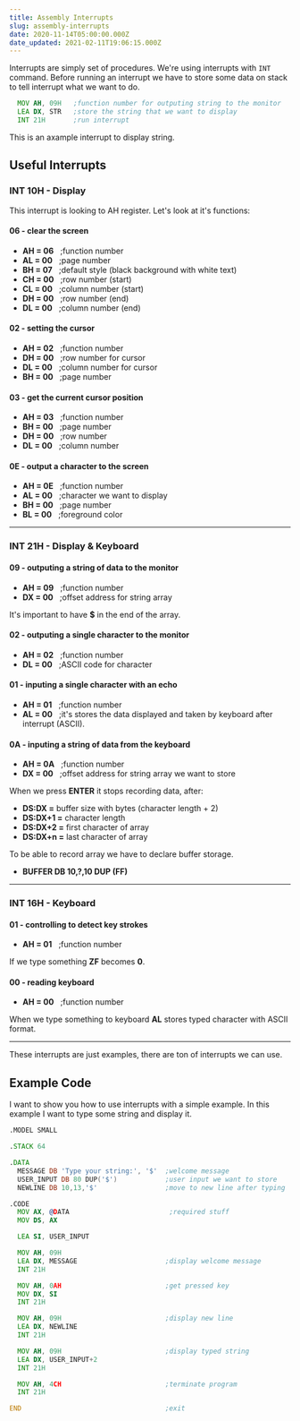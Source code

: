 ```yaml
---
title: Assembly Interrupts
slug: assembly-interrupts
date: 2020-11-14T05:00:00.000Z
date_updated: 2021-02-11T19:06:15.000Z
---
```


Interrupts are simply set of procedures. We're using interrupts with `INT` command. Before running an interrupt we have to store some data on stack to tell interrupt what we want to do.
```asm
  MOV AH, 09H   ;function number for outputing string to the monitor
  LEA DX, STR   ;store the string that we want to display
  INT 21H       ;run interrupt
```

This is an axample interrupt to display string.

## Useful Interrupts

### INT 10H - Display

This interrupt is looking to AH register. Let's look at it's functions:

#### 06 - clear the screen

- **AH = 06**   ;function number
- **AL = 00**   ;page number
- **BH = 07**   ;default style (black background with white text)
- **CH = 00**   ;row number (start)
- **CL = 00**   ;column number (start)
- **DH = 00**   ;row number (end)
- **DL = 00**   ;column number (end)

#### 02 - setting the cursor

- **AH = 02**   ;function number
- **DH = 00**   ;row number for cursor
- **DL = 00**   ;column number for cursor
- **BH = 00**   ;page number

#### 03 - get the current cursor position

- **AH = 03**   ;function number
- **BH = 00**   ;page number
- **DH = 00**   ;row number
- **DL = 00**   ;column number

#### 0E - output a character to the screen

- **AH = 0E**   ;function number
- **AL = 00**   ;character we want to display
- **BH = 00**   ;page number
- **BL = 00**   ;foreground color

---

### INT 21H - Display & Keyboard

#### 09 - outputing a string of data to the monitor

- **AH = 09**   ;function number
- **DX = 00**   ;offset address for string array

It's important to have **$** in the end of the array.

#### 02 - outputing a single character to the monitor

- **AH = 02**   ;function number
- **DL = 00**   ;ASCII code for character

#### 01 - inputing a single character with an echo

- **AH = 01**   ;function number
- **AL = 00**   ;it's stores the data displayed and taken by keyboard after interrupt (ASCII).

#### 0A - inputing a string of data from the keyboard

- **AH = 0A**   ;function number
- **DX = 00**   ;offset address for string array we want to store

When we press **ENTER** it stops recording data, after:

- **DS:DX =** buffer size with bytes (character length + 2)
- **DS:DX+1 =** character length
- **DS:DX+2 =** first character of array
- **DS:DX+n =** last character of array

To be able to record array we have to declare buffer storage.

- **BUFFER DB 10,?,10 DUP (FF)**

---

### INT 16H - Keyboard

#### 01 - controlling to detect key strokes

- **AH = 01**   ;function number

If we type something **ZF** becomes **0**.

#### 00 - reading keyboard

- **AH = 00**   ;function number

When we type something to keyboard **AL** stores typed character with ASCII format.

---

These interrupts are just examples, there are ton of interrupts we can use.

## Example Code

I want to show you how to use interrupts with a simple example. In this example I want to type some string and display it.
```asm
.MODEL SMALL

.STACK 64

.DATA
  MESSAGE DB 'Type your string:', '$'  ;welcome message
  USER_INPUT DB 80 DUP('$')            ;user input we want to store
  NEWLINE DB 10,13,'$'                 ;move to new line after typing

.CODE
  MOV AX, @DATA                         ;required stuff
  MOV DS, AX

  LEA SI, USER_INPUT

  MOV AH, 09H
  LEA DX, MESSAGE                      ;display welcome message
  INT 21H

  MOV AH, 0AH                          ;get pressed key
  MOV DX, SI
  INT 21H

  MOV AH, 09H                          ;display new line
  LEA DX, NEWLINE
  INT 21H

  MOV AH, 09H                          ;display typed string
  LEA DX, USER_INPUT+2
  INT 21H

  MOV AH, 4CH                          ;terminate program
  INT 21H

END                                    ;exit
```
